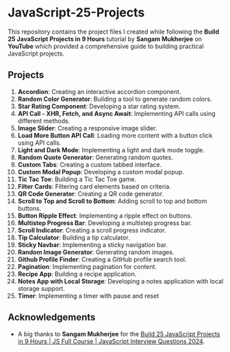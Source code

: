 # JavaScript-25-Projects
This repository contains the project files I created while following the <b>Build 25 JavaScript Projects in 9 Hours</b> tutorial by <b>Sangam Mukherjee</b> on <b>YouTube</b> which provided a comprehensive guide to building practical JavaScript projects.

## Projects
1. <b>Accordion</b>: Creating an interactive accordion component.
2. <b>Random Color Generator</b>: Building a tool to generate random colors.
3. <b>Star Rating Component</b>: Developing a star rating system.
4. <b>API Call - XHR, Fetch, and Async Await</b>: Implementing API calls using different methods.
5. <b>Image Slider</b>: Creating a responsive image slider.
6. <b>Load More Button API Call</b>: Loading more content with a button click using API calls.
7. <b>Light and Dark Mode</b>: Implementing a light and dark mode toggle.
8. <b>Random Quote Generator</b>: Generating random quotes.
9. <b>Custom Tabs</b>: Creating a custom tabbed interface.
10. <b>Custom Modal Popup</b>: Developing a custom modal popup.
11. <b>Tic Tac Toe</b>: Building a Tic Tac Toe game.
12. <b>Filter Cards</b>: Filtering card elements based on criteria.
13. <b>QR Code Generator</b>: Creating a QR code generator.
14. <b>Scroll to Top and Scroll to Bottom</b>: Adding scroll to top and bottom buttons.
15. <b>Button Ripple Effect</b>: Implementing a ripple effect on buttons.
16. <b>Multistep Progress Bar</b>: Developing a multistep progress bar.
17. <b>Scroll Indicator</b>: Creating a scroll progress indicator.
18. <b>Tip Calculator</b>: Building a tip calculator.
19. <b>Sticky Navbar</b>: Implementing a sticky navigation bar.
20. <b>Random Image Generator</b>: Generating random images.
21. <b>Github Profile Finder</b>: Creating a GitHub profile search tool.
22. <b>Pagination</b>: Implementing pagination for content.
23. <b>Recipe App</b>: Building a recipe application.
24. <b>Notes App with Local Storage</b>: Developing a notes application with local storage support.
25. <b>Timer</b>: Implementing a timer with pause and reset

## Acknowledgements
- A big thanks to <b>Sangam Mukherjee</b> for the [Build 25 JavaScript Projects in 9 Hours | JS Full Course | JavaScript Interview Questions 2024](https://youtu.be/YoVdhJgw8Wc?feature=shared).
